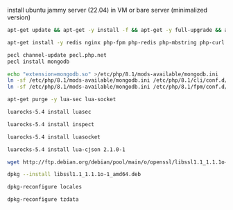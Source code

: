 install ubuntu jammy server (22.04) in VM or bare server (minimalized version)

```bash
apt-get update && apt-get -y install -f && apt-get -y full-upgrade && apt-get -y autoremove && apt-get -y autoclean && apt-get -y clean
```

```bash
apt-get install -y redis nginx php-fpm php-redis php-mbstring php-curl php-pdo-sqlite php-pdo-pgsql php-pdo php-pear php-dev libxt6 libxmu6 python-dev-is-python3 libssl-dev liblzma-dev libcurl4-openssl-dev lua5.4 libedit-dev libxml2-dev xmlstarlet liblua5.4-dev libcurl4-openssl-dev libxslt1-dev libssl-dev libsrtp2-dev lua-cjson luarocks patch uuid-dev libldap2-dev libsqlite3-dev git ntp cron rsyslog logrotate socat coturn php-intl gcc g++ make apache2-utils dialog
```

```bash
pecl channel-update pecl.php.net
pecl install mongodb
```

```bash
echo "extension=mongodb.so" >/etc/php/8.1/mods-available/mongodb.ini
ln -sf /etc/php/8.1/mods-available/mongodb.ini /etc/php/8.1/cli/conf.d/30-mongodb.ini
ln -sf /etc/php/8.1/mods-available/mongodb.ini /etc/php/8.1/fpm/conf.d/30-mongodb.ini
```

```bash
apt-get purge -y lua-sec lua-socket
```

```bash
luarocks-5.4 install luasec
```

```bash
luarocks-5.4 install inspect
```

```bash
luarocks-5.4 install luasocket
```

```bash
luarocks-5.4 install lua-cjson 2.1.0-1
```

```bash
wget http://ftp.debian.org/debian/pool/main/o/openssl/libssl1.1_1.1.1o-1_amd64.deb
```

```bash
dpkg --install libssl1.1_1.1.1o-1_amd64.deb
```

```bash
dpkg-reconfigure locales
```

```bash
dpkg-reconfigure tzdata
```
